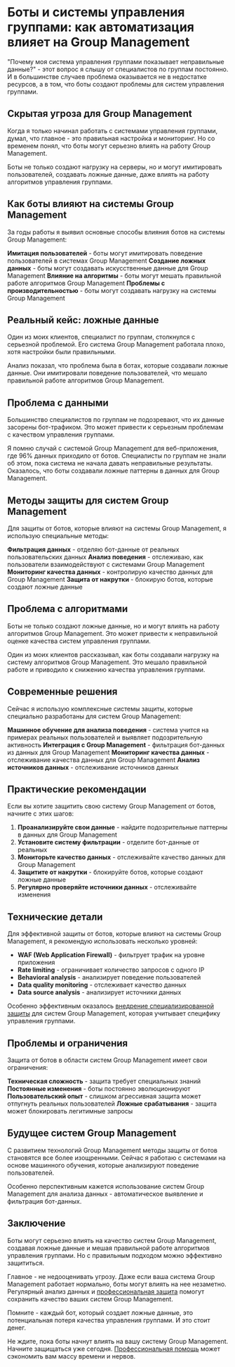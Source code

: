 ﻿# Боты и системы управления группами: как автоматизация влияет на Group Management

"Почему моя система управления группами показывает неправильные данные?" - этот вопрос я слышу от специалистов по группам постоянно. И в большинстве случаев проблема оказывается не в недостатке ресурсов, а в том, что боты создают проблемы для систем управления группами.

## Скрытая угроза для Group Management

Когда я только начинал работать с системами управления группами, думал, что главное - это правильная настройка и мониторинг. Но со временем понял, что боты могут серьезно влиять на работу Group Management.

Боты не только создают нагрузку на серверы, но и могут имитировать пользователей, создавать ложные данные, даже влиять на работу алгоритмов управления группами.

## Как боты влияют на системы Group Management

За годы работы я выявил основные способы влияния ботов на системы Group Management:

**Имитация пользователей** - боты могут имитировать поведение пользователей в системах Group Management
**Создание ложных данных** - боты могут создавать искусственные данные для Group Management
**Влияние на алгоритмы** - боты могут мешать правильной работе алгоритмов Group Management
**Проблемы с производительностью** - боты могут создавать нагрузку на системы Group Management

## Реальный кейс: ложные данные

Один из моих клиентов, специалист по группам, столкнулся с серьезной проблемой. Его система Group Management работала плохо, хотя настройки были правильными.

Анализ показал, что проблема была в ботах, которые создавали ложные данные. Они имитировали поведение пользователей, что мешало правильной работе алгоритмов Group Management.

## Проблема с данными

Большинство специалистов по группам не подозревают, что их данные засорены бот-трафиком. Это может привести к серьезным проблемам с качеством управления группами.

Я помню случай с системой Group Management для веб-приложения, где 96% данных приходило от ботов. Специалисты по группам не знали об этом, пока система не начала давать неправильные результаты. Оказалось, что боты создавали ложные паттерны в данных для Group Management.

## Методы защиты для систем Group Management

Для защиты от ботов, которые влияют на системы Group Management, я использую специальные методы:

**Фильтрация данных** - отделяю бот-данные от реальных пользовательских данных
**Анализ поведения** - отслеживаю, как пользователи взаимодействуют с системами Group Management
**Мониторинг качества данных** - контролирую качество данных для Group Management
**Защита от накрутки** - блокирую ботов, которые создают ложные данные

## Проблема с алгоритмами

Боты не только создают ложные данные, но и могут влиять на работу алгоритмов Group Management. Это может привести к неправильной оценке качества систем управления группами.

Один из моих клиентов рассказывал, как боты создавали нагрузку на систему алгоритмов Group Management. Это мешало правильной работе и приводило к снижению качества управления группами.

## Современные решения

Сейчас я использую комплексные системы защиты, которые специально разработаны для систем Group Management:

**Машинное обучение для анализа поведения** - система учится на примерах реальных пользователей и выявляет подозрительную активность
**Интеграция с Group Management** - фильтрация бот-данных из данных для Group Management
**Мониторинг качества данных** - отслеживание качества данных для Group Management
**Анализ источников данных** - отслеживание источников данных

## Практические рекомендации

Если вы хотите защитить свою систему Group Management от ботов, начните с этих шагов:

1. **Проанализируйте свои данные** - найдите подозрительные паттерны в данных для Group Management
2. **Установите систему фильтрации** - отделите бот-данные от реальных
3. **Мониторьте качество данных** - отслеживайте качество данных для Group Management
4. **Защитите от накрутки** - блокируйте ботов, которые создают ложные данные
5. **Регулярно проверяйте источники данных** - отслеживайте изменения

## Технические детали

Для эффективной защиты от ботов, которые влияют на системы Group Management, я рекомендую использовать несколько уровней:

- **WAF (Web Application Firewall)** - фильтрует трафик на уровне приложения
- **Rate limiting** - ограничивает количество запросов с одного IP
- **Behavioral analysis** - анализирует поведение пользователей
- **Data quality monitoring** - отслеживает качество данных
- **Data source analysis** - анализирует источники данных

Особенно эффективным оказалось [внедрение специализированной защиты](https://progaem.com/ustanovka-antibota-usluga-po-zashhite-ot-botov-vashih-sajtov-na-razlichnyh-cms-sistemah.html) для систем Group Management, которая учитывает специфику управления группами.

## Проблемы и ограничения

Защита от ботов в области систем Group Management имеет свои ограничения:

**Техническая сложность** - защита требует специальных знаний
**Постоянные изменения** - боты постоянно эволюционируют
**Пользовательский опыт** - слишком агрессивная защита может отпугнуть реальных пользователей
**Ложные срабатывания** - защита может блокировать легитимные запросы

## Будущее систем Group Management

С развитием технологий Group Management методы защиты от ботов становятся все более изощренными. Сейчас я работаю с системами на основе машинного обучения, которые анализируют поведение пользователей.

Особенно перспективным кажется использование систем Group Management для анализа данных - автоматическое выявление и фильтрация бот-данных.

## Заключение

Боты могут серьезно влиять на качество систем Group Management, создавая ложные данные и мешая правильной работе алгоритмов управления группами. Но с правильным подходом можно эффективно защититься.

Главное - не недооценивать угрозу. Даже если ваша система Group Management работает нормально, боты могут влиять на нее незаметно. Регулярный анализ данных и [профессиональная защита](https://progaem.com/ustanovka-antibota-usluga-po-zashhite-ot-botov-vashih-sajtov-na-razlichnyh-cms-sistemah.html) помогут сохранить качество ваших систем Group Management.

Помните - каждый бот, который создает ложные данные, это потенциальная потеря качества управления группами. И это стоит денег.

Не ждите, пока боты начнут влиять на вашу систему Group Management. Начните защищаться уже сегодня. [Профессиональная помощь](https://progaem.com/ustanovka-antibota-usluga-po-zashhite-ot-botov-vashih-sajtov-na-razlichnyh-cms-sistemah.html) может сэкономить вам массу времени и нервов.
